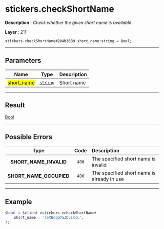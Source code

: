 # stickers.checkShortName

**Description** : *Check whether the given short name is available*

**Layer** : 211

```tl
stickers.checkShortName#284b3639 short_name:string = Bool;
```

---

## Parameters

| Name | Type | Description |
| :---: | :---: | :--- |
| <mark>short_name</mark> | [`string`](type/string) | Short name |

---

## Result

[Bool](type/Bool)

---

## Possible Errors

| Type | Code | Description |
| :---: | :---: | :--- |
| **SHORT_NAME_INVALID** | `400` | The specified short name is invalid |
| **SHORT_NAME_OCCUPIED** | `400` | The specified short name is already in use |

---

## Example

```php
$bool = $client->stickers->checkShortName(
	short_name : 'leXBdqGVaZD3smcL',
);
```
